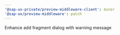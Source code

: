 ```yaml
---
'@sap-ux-private/preview-middleware-client': minor
'@sap-ux/preview-middleware': patch
---
```


Enhance add fragment dialog with warning message
